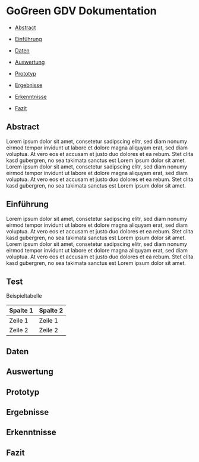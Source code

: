 # GoGreen GDV Dokumentation

* [Abstract](#abstract)

* [Einführung](#einfuehrung)

* [Daten](#daten)

* [Auswertung](#auswertung)

* [Prototyp](#prototyp)

* [Ergebnisse](#ergebnisse)

* [Erkenntnisse](#erkenntnisse)

* [Fazit](#fazit)



## <a name="abstract"></a> Abstract 

Lorem ipsum dolor sit amet, consetetur sadipscing elitr, sed diam nonumy eirmod tempor invidunt ut labore et dolore magna aliquyam erat, sed diam voluptua. At vero eos et accusam et justo duo dolores et ea rebum. Stet clita kasd gubergren, no sea takimata sanctus est Lorem ipsum dolor sit amet. Lorem ipsum dolor sit amet, consetetur sadipscing elitr, sed diam nonumy eirmod tempor invidunt ut labore et dolore magna aliquyam erat, sed diam voluptua. At vero eos et accusam et justo duo dolores et ea rebum. Stet clita kasd gubergren, no sea takimata sanctus est Lorem ipsum dolor sit amet.

## <a name="einfuehrung"></a> Einführung

Lorem ipsum dolor sit amet, consetetur sadipscing elitr, sed diam nonumy eirmod tempor invidunt ut labore et dolore magna aliquyam erat, sed diam voluptua. At vero eos et accusam et justo duo dolores et ea rebum. Stet clita kasd gubergren, no sea takimata sanctus est Lorem ipsum dolor sit amet. Lorem ipsum dolor sit amet, consetetur sadipscing elitr, sed diam nonumy eirmod tempor invidunt ut labore et dolore magna aliquyam erat, sed diam voluptua. At vero eos et accusam et justo duo dolores et ea rebum. Stet clita kasd gubergren, no sea takimata sanctus est Lorem ipsum dolor sit amet.


## Test

Beispieltabelle

Spalte 1 | Spalte 2 
------------ | -------
Zeile 1 | Zeile 1
Zeile 2 | Zeile 2

## <a name="daten"></a> Daten 

## <a name="auswertung"></a> Auswertung

## <a name="prototyp"></a> Prototyp

## <a name="ergebnisse"></a> Ergebnisse

## <a name="erkenntnisse"></a> Erkenntnisse

## <a name="fazit"></a> Fazit
